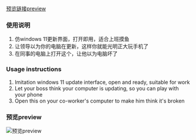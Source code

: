 [预览链接](https://zongyuntao.github.io/windows-update-interface/)[preview](https://zongyuntao.github.io/windows-update-interface/)

### 使用说明

1.  仿windows 11更新界面，打开即用，适合上班摸鱼
2.  让领导以为你的电脑在更新，这样你就能光明正大玩手机了
3.  在同事的电脑上打开这个，让他以为电脑坏了


### Usage instructions

1. Imitation windows 11 update interface, open and ready, suitable for work
2. Let your boss think your computer is updating, so you can play with your phone
3. Open this on your co-worker's computer to make him think it's broken

### 预览preview
![预览preview](https://github.com/zongyuntao/windows-update-interface/assets/39944881/1bc3d4bb-a3cf-4a8e-abd6-9882bef2b093)
